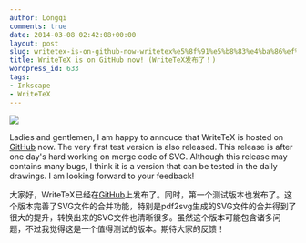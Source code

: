 ```yaml
---
author: Longqi
comments: true
date: 2014-03-08 02:42:08+00:00
layout: post
slug: writetex-is-on-github-now-writetex%e5%8f%91%e5%b8%83%e4%ba%86%ef%bc%81
title: WriteTeX is on GitHub now! (WriteTeX发布了！)
wordpress_id: 633
tags:
- Inkscape
- WriteTeX
---
```


![](https://github.com/wanglongqi/WriteTeX/raw/master/images/oldtext.png)




Ladies and gentlemen, I am happy to annouce that WriteTeX is hosted on [GitHub](https://wanglongqi.github.io/WriteTeX) now. The very first test version is also released. This release is after one day's hard working on merge code of SVG. Although this release may contains many bugs, I think it is a version that can be tested in the daily drawings. I am looking forward to your feedback!



大家好，WriteTeX已经在[GitHub](https://wanglongqi.github.io/WriteTeX)上发布了。同时，第一个测试版本也发布了。这个版本完善了SVG文件的合并功能，特别是pdf2svg生成的SVG文件的合并得到了很大的提升，转换出来的SVG文件也清晰很多。虽然这个版本可能包含诸多问题，不过我觉得这是一个值得测试的版本。期待大家的反馈！
